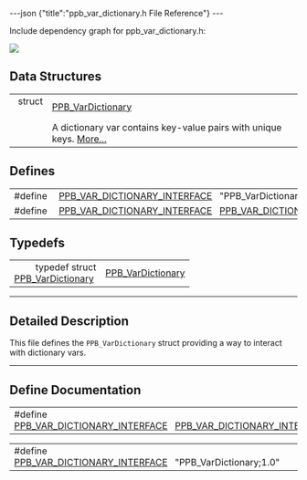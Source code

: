 ---json {"title":"ppb\_var\_dictionary.h File Reference"} ---

Include dependency graph for ppb\_var\_dictionary.h:

![](/docs/native-client/pepper_stable/c/ppb__var__dictionary_8h__incl.png)

Data Structures
---------------

<table><tbody><tr class="odd"><td style="text-align: right;">struct  </td><td><a href="/docs/native-client/pepper_stable/c/struct_p_p_b___var_dictionary__1__0/" class="el">PPB_VarDictionary</a></td></tr><tr class="even"><td style="text-align: right;"> </td><td>A dictionary var contains key-value pairs with unique keys. <a href="/docs/native-client/pepper_stable/c/struct_p_p_b___var_dictionary__1__0#details">More...</a><br />
</td></tr></tbody></table>

Defines
-------

<table><tbody><tr class="odd"><td style="text-align: right;">#define </td><td><a href="/docs/native-client/pepper_stable/c/ppb__var__dictionary_8h#a33d58f4be531cacb629c9eb33ab8cdc2" class="el">PPB_VAR_DICTIONARY_INTERFACE</a>   "PPB_VarDictionary;1.0"</td></tr><tr class="even"><td style="text-align: right;">#define </td><td><a href="/docs/native-client/pepper_stable/c/ppb__var__dictionary_8h#ac9d41ef2449d860ee3b429c148bd6be9" class="el">PPB_VAR_DICTIONARY_INTERFACE</a>   <a href="/docs/native-client/pepper_stable/c/ppb__var__dictionary_8h#a33d58f4be531cacb629c9eb33ab8cdc2" class="el">PPB_VAR_DICTIONARY_INTERFACE</a></td></tr></tbody></table>

Typedefs
--------

<table><tbody><tr class="odd"><td style="text-align: right;">typedef struct<br />
<a href="/docs/native-client/pepper_stable/c/struct_p_p_b___var_dictionary__1__0/" class="el">PPB_VarDictionary</a> </td><td><a href="/docs/native-client/pepper_stable/c/group___interfaces#ga69826004b5c32232c9639090f3e1db2e" class="el">PPB_VarDictionary</a></td></tr></tbody></table>

------------------------------------------------------------------------

<span id="details" class="anchor" style="margin: 0;"></span>

Detailed Description
--------------------

This file defines the `PPB_VarDictionary` struct providing a way to interact with dictionary vars.

------------------------------------------------------------------------

Define Documentation
--------------------

<span id="ac9d41ef2449d860ee3b429c148bd6be9" class="anchor" style="margin: 0;"></span>

<table><tbody><tr class="odd"><td>#define <a href="/docs/native-client/pepper_stable/c/ppb__var__dictionary_8h#ac9d41ef2449d860ee3b429c148bd6be9" class="el">PPB_VAR_DICTIONARY_INTERFACE</a>   <a href="/docs/native-client/pepper_stable/c/ppb__var__dictionary_8h#a33d58f4be531cacb629c9eb33ab8cdc2" class="el">PPB_VAR_DICTIONARY_INTERFACE</a></td></tr></tbody></table>

<span id="a33d58f4be531cacb629c9eb33ab8cdc2" class="anchor" style="margin: 0;"></span>

<table><tbody><tr class="odd"><td>#define <a href="/docs/native-client/pepper_stable/c/ppb__var__dictionary_8h#a33d58f4be531cacb629c9eb33ab8cdc2" class="el">PPB_VAR_DICTIONARY_INTERFACE</a>   "PPB_VarDictionary;1.0"</td></tr></tbody></table>
